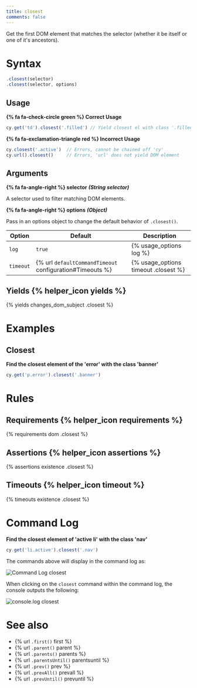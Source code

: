 ```yaml
---
title: closest
comments: false
---
```


Get the first DOM element that matches the selector (whether it be itself or one of it's ancestors).

# Syntax

```javascript
.closest(selector)
.closest(selector, options)
```

## Usage

**{% fa fa-check-circle green %} Correct Usage**

```javascript
cy.get('td').closest('.filled') // Yield closest el with class '.filled'
```

**{% fa fa-exclamation-triangle red %} Incorrect Usage**

```javascript
cy.closest('.active')  // Errors, cannot be chained off 'cy'
cy.url().closest()     // Errors, 'url' does not yield DOM element
```

## Arguments

**{% fa fa-angle-right %} selector**  ***(String selector)***

A selector used to filter matching DOM elements.

**{% fa fa-angle-right %} options**  ***(Object)***

Pass in an options object to change the default behavior of `.closest()`.

Option | Default | Description
--- | --- | ---
`log` | `true` | {% usage_options log %}
`timeout` | {% url `defaultCommandTimeout` configuration#Timeouts %} | {% usage_options timeout .closest %}

## Yields {% helper_icon yields %}

{% yields changes_dom_subject .closest %}

# Examples

## Closest

**Find the closest element of the 'error' with the class 'banner'**

```javascript
cy.get('p.error').closest('.banner')
```

# Rules

## Requirements {% helper_icon requirements %}

{% requirements dom .closest %}

## Assertions {% helper_icon assertions %}

{% assertions existence .closest %}

## Timeouts {% helper_icon timeout %}

{% timeouts existence .closest %}

# Command Log

**Find the closest element of 'active li' with the class 'nav'**

```javascript
cy.get('li.active').closest('.nav')
```

The commands above will display in the command log as:

![Command Log closest](/img/api/closest/find-closest-nav-element-in-test.png)

When clicking on the `closest` command within the command log, the console outputs the following:

![console.log closest](/img/api/closest/closest-console-logs-elements-found.png)

# See also

- {% url `.first()` first %}
- {% url `.parent()` parent %}
- {% url `.parents()` parents %}
- {% url `.parentsUntil()` parentsuntil %}
- {% url `.prev()` prev %}
- {% url `.prevAll()` prevall %}
- {% url `.prevUntil()` prevuntil %}
